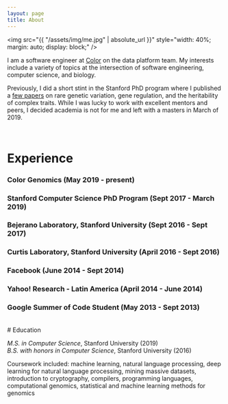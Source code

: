 ```yaml
---
layout: page
title: About
---
```


<img src="{{ "/assets/img/me.jpg" | absolute_url }}" style="width: 40%; margin: auto; display: block;" />

I am a software engineer at [Color](https://www.color.com/) on the data platform team. My interests include a variety of topics at the intersection of software engineering, computer science, and biology.

Previously, I did a short stint in the Stanford PhD program where I published a [few papers](https://scholar.google.com/citations?user=0P0fVwQAAAAJ&hl=en) on rare genetic variation, gene regulation, and the heritability of complex traits. While I was lucky to work with excellent mentors and peers, I decided academia is not for me and left with a masters in March of 2019.

<br/>

# Experience

### Color Genomics (May 2019 - present)

### Stanford Computer Science PhD Program (Sept 2017 - March 2019)

### Bejerano Laboratory, Stanford University (Sept 2016 - Sept 2017)

### Curtis Laboratory, Stanford University (April 2016 - Sept 2016)

### Facebook (June 2014 - Sept 2014)

### Yahoo! Research - Latin America (April 2014 - June 2014)

### Google Summer of Code Student (May 2013 - Sept 2013)

<br/>
# Education

_M.S. in Computer Science_, Stanford University (2019)  
_B.S. with honors in Computer Science_, Stanford University (2016)

Coursework included: machine learning, natural language processing, deep learning for natural language processing, mining massive datasets, introduction to cryptography, compilers, programming languages, computational genomics, statistical and machine learning methods for genomics
